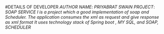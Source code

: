 #DETAILS OF DEVELOPER
_AUTHOR NAME_: _PRIYABRAT SWAIN_
_PROJECT_: _SOAP SERVICE_
_I is a project which a good implementation of soap and Scheduler. The application consumes the xml as request and give response as xml format_
_It uses technology stack of Spring boot , MY SQL, and SOAP, SCHEDULER_

